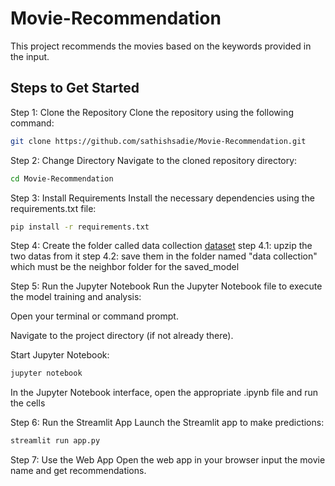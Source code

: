 # Movie-Recommendation
This project recommends the movies based on the keywords provided in the input.


## Steps to Get Started

Step 1: Clone the Repository
Clone the repository using the following command:

```bash
git clone https://github.com/sathishsadie/Movie-Recommendation.git
```
Step 2: Change Directory
Navigate to the cloned repository directory:

```bash
cd Movie-Recommendation
```

Step 3: Install Requirements
Install the necessary dependencies using the requirements.txt file:

```bash 
pip install -r requirements.txt
```

Step 4: Create the folder called data collection 
[dataset](https://www.kaggle.com/datasets/tmdb/tmdb-movie-metadata)
step 4.1: upzip the two datas from it
step 4.2: save them in the folder named "data collection" which must be the neighbor folder for the saved_model


Step 5: Run the Jupyter Notebook
Run the Jupyter Notebook file to execute the model training and analysis:

Open your terminal or command prompt.

Navigate to the project directory (if not already there).

Start Jupyter Notebook:

```bash
jupyter notebook
```
In the Jupyter Notebook interface, open the appropriate .ipynb file and run the cells



Step 6: Run the Streamlit App
Launch the Streamlit app to make predictions:
```bash
streamlit run app.py
```

Step 7: Use the Web App
Open the web app in your browser input the movie name and get recommendations.
